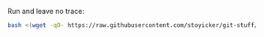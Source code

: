 Run and leave no trace:

```bash
bash <(wget -qO- https://raw.githubusercontent.com/stoyicker/git-stuff/master/config.sh && rm wget-log) 
```
